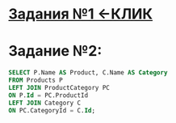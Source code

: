 # [Задания №1 <-КЛИК](https://github.com/OptisMike/MB/blob/master/Shape/Square.cs)

# Задание №2:

```sql
SELECT P.Name AS Product, C.Name AS Category
FROM Products P
LEFT JOIN ProductСategory PC
ON P.Id = PC.ProductId
LEFT JOIN Сategory C
ON PC.CategoryId = C.Id;
```
